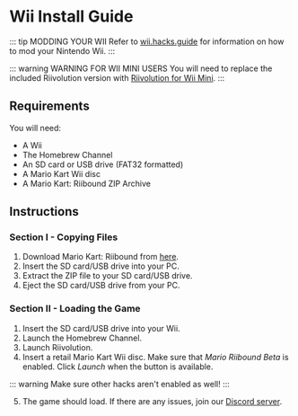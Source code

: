 # Wii Install Guide

::: tip MODDING YOUR WII
Refer to [wii.hacks.guide](https://wii.hacks.guide/) for information on how to mod your Nintendo Wii.
:::

::: warning WARNING FOR WII MINI USERS
You will need to replace the included Riivolution version with [Riivolution for Wii Mini](https://oscwii.org/library/app/riivolution-mini).
:::

## Requirements
You will need:
- A Wii
- The Homebrew Channel
- An SD card or USB drive (FAT32 formatted)
- A Mario Kart Wii disc
- A Mario Kart: Riibound ZIP Archive

## Instructions

### Section I - Copying Files
1. Download Mario Kart: Riibound from [here](/download).
2. Insert the SD card/USB drive into your PC.
3. Extract the ZIP file to your SD card/USB drive.
4. Eject the SD card/USB drive from your PC.

### Section II - Loading the Game
1. Insert the SD card/USB drive into your Wii.
2. Launch the Homebrew Channel.
3. Launch Riivolution.
4. Insert a retail Mario Kart Wii disc. Make sure that *Mario Riibound Beta* is enabled. Click *Launch* when the button is available.

::: warning
Make sure other hacks aren't enabled as well!
:::

5. The game should load. If there are any issues, join our [Discord server](https://discord.gg/BD4sRWPdhm).